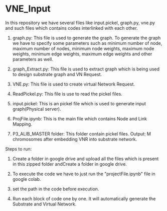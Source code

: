 # VNE_Input

In this repository we have several files like input.pickel, graph.py, vne.py and such files which contains codes interlinked with each other.

1. graph.py: This file is used to generate the graph. To generate the graph we have to specify some parameters such as minimum number of              node, maximum number of nodes, minimum node weights, maximum node weights, minimum edge weights, maximum edge weights and               other parameters as well.

2. graph_Extract.py: This file is used to extract graph which is being used to design substrate graph and VN Request.

3. VNE.py: This file is used to create virtual Network Request.

4. ReadPickel.py: This file is use to read the pickel files.

5. input.pickel: This is an pickel file which is used to generate input graph(Physical server).

6. ProjFile.ipynb: This is the main file which contains Node and Link Mapping.

7. P3_ALIB_MASTER folder: This folder contain pickel files.
Output:
M chromosomes after embedding VNR into substrate network.

Steps to run:

1. Create a folder in google drive and upload all the files which is present in this zipped folder andCreate a folder in google drive.

2. To execute the code we have to just run the "projectFile.ipynb" file in google colab. 

3. set the path in the code before execution.

4. Run each block of code one by one. It will automatically generate the Substrate and Virtual Network.


